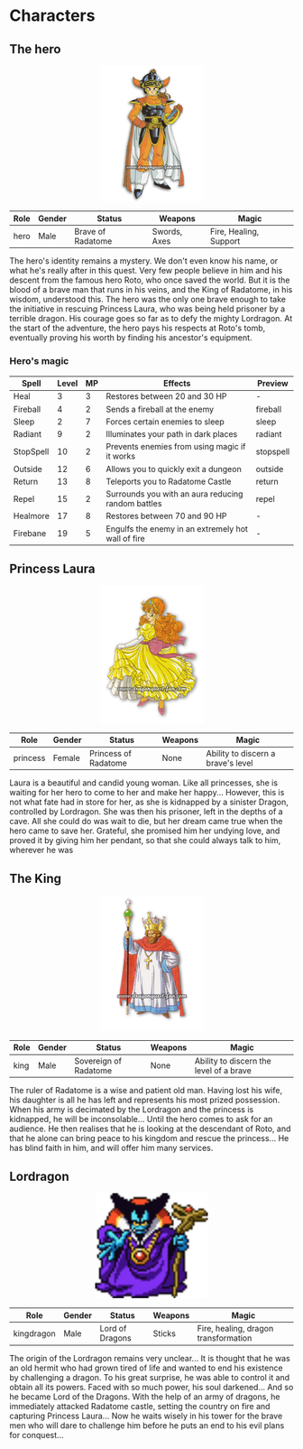 # Characters

## The hero

<p align="center"><img src="img/heros.png"></p>

| Role | Gender | Status | Weapons | Magic |
|-----|-----|--------------|------|-----------------------|
| hero |Male|Brave of Radatome|Swords, Axes|Fire, Healing, Support|

The hero's identity remains a mystery. We don't even know his name, or what he's really after in this quest. Very few people believe in him and his descent from the famous hero Roto, who once saved the world. But it is the blood of a brave man that runs in his veins, and the King of Radatome, in his wisdom, understood this. The hero was the only one brave enough to take the initiative in rescuing Princess Laura, who was being held prisoner by a terrible dragon. His courage goes so far as to defy the mighty Lordragon. At the start of the adventure, the hero pays his respects at Roto's tomb, eventually proving his worth by finding his ancestor's equipment.

### Hero's magic
| Spell      | Level | MP  | Effects                                        | Preview   |
|------------|-------|-----|------------------------------------------------|-----------|
| Heal       | 3     | 3   | Restores between 20 and 30 HP                  | -         |
| Fireball   | 4     | 2   | Sends a fireball at the enemy                  | fireball  |
| Sleep      | 2     | 7   | Forces certain enemies to sleep                | sleep     |
| Radiant    | 9     | 2   | Illuminates your path in dark places           | radiant   |
| StopSpell  | 10    | 2   | Prevents enemies from using magic if it works  | stopspell  |
| Outside    | 12    | 6   | Allows you to quickly exit a dungeon           | outside   |
| Return     | 13    | 8   | Teleports you to Radatome Castle               | return    |
| Repel      | 15    | 2   | Surrounds you with an aura reducing random battles | repel |
| Healmore   | 17    | 8   | Restores between 70 and 90 HP                 | -         |
| Firebane   | 19    | 5   | Engulfs the enemy in an extremely hot wall of fire | -       |

## Princess Laura

<p align="center"><img src="img/princesse.png"></p>

| Role | Gender | Status | Weapons | Magic |
|-----|-----|--------------|------|-----------------------|
| princess | Female | Princess of Radatome | None | Ability to discern a brave's level |

Laura is a beautiful and candid young woman. Like all princesses, she is waiting for her hero to come to her and make her happy... However, this is not what fate had in store for her, as she is kidnapped by a sinister Dragon, controlled by Lordragon. She was then his prisoner, left in the depths of a cave. All she could do was wait to die, but her dream came true when the hero came to save her. Grateful, she promised him her undying love, and proved it by giving him her pendant, so that she could always talk to him, wherever he was

## The King

<p align="center"><img src="img/roi.png"></p>

| Role | Gender | Status | Weapons | Magic |
|-----|-----|--------------|------|-----------------------|
| king | Male | Sovereign of Radatome | None | Ability to discern the level of a brave |

The ruler of Radatome is a wise and patient old man. Having lost his wife, his daughter is all he has left and represents his most prized possession. When his army is decimated by the Lordragon and the princess is kidnapped, he will be inconsolable... Until the hero comes to ask for an audience. He then realises that he is looking at the descendant of Roto, and that he alone can bring peace to his kingdom and rescue the princess... He has blind faith in him, and will offer him many services.

## Lordragon

<p align="center"><img src="img/dragonkinghumain.png" width="200"></p>

| Role | Gender | Status | Weapons | Magic |
|-----|-----|--------------|------|-----------------------|
| kingdragon | Male | Lord of Dragons | Sticks | Fire, healing, dragon transformation |

The origin of the Lordragon remains very unclear... It is thought that he was an old hermit who had grown tired of life and wanted to end his existence by challenging a dragon. To his great surprise, he was able to control it and obtain all its powers. Faced with so much power, his soul darkened... And so he became Lord of the Dragons. With the help of an army of dragons, he immediately attacked Radatome castle, setting the country on fire and capturing Princess Laura... Now he waits wisely in his tower for the brave men who will dare to challenge him before he puts an end to his evil plans for conquest...

